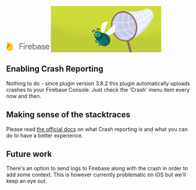 <img src="images/firebase-logo.png" width="116px" height="32px" alt="Firebase"/>

<img src="images/features/crash.png" width="296px" height="124px" alt="Crash"/>

## Enabling Crash Reporting
Nothing to do - since plugin version 3.8.2 this plugin automatically uploads
crashes to your Firebase Console. Just check the 'Crash' menu item every now and then.

## Making sense of the stacktraces
Please read [the official docs](https://firebase.google.com/docs/crash/)
on what Crash reporting is and what you can do to have a better experience.

## Future work
There's an option to send logs to Firebase along with the crash in order
to add some context. This is however currently problematic on iOS but we'll keep an eye out.